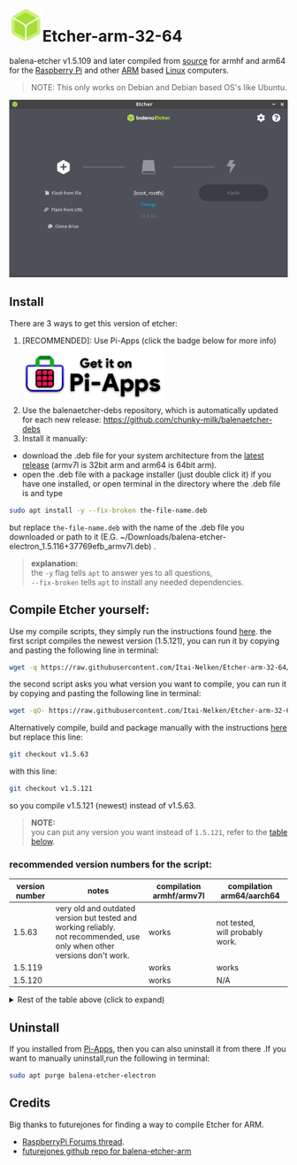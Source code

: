 # <img src="/screenshots/balena-etcher.png" alt="etcher-logo" width="60"/>Etcher-arm-32-64
balena-etcher v1.5.109 and later compiled from [source](https://github.com/balena-io/etcher) for armhf and arm64 for the [Raspberry Pi](https://www.raspberrypi.org) and other [ARM](https://en.wikipedia.org/wiki/ARM_architecture) based [Linux](https://en.wikipedia.org/wiki/Linux) computers.
>NOTE: This only works on Debian and Debian based OS's like Ubuntu.

![Etcher on rpi screenshot](/screenshots/etcher.png)


## Install
There are 3 ways to get this version of etcher:
1) [RECOMMENDED]: Use Pi-Apps (click the badge below for more info) <br> 
[![badge](https://github.com/Botspot/pi-apps/blob/master/icons/badge.png?raw=true)](https://github.com/Botspot/pi-apps) 
2) Use the balenaetcher-debs repository, which is automatically updated for each new release: https://github.com/chunky-milk/balenaetcher-debs
3) Install it manually: 
  - download the .deb file for your system architecture from the [latest release](https://github.com/Itai-Nelken/Etcher-arm-32-64/releases/latest) (armv7l is 32bit arm and arm64 is 64bit arm).
  - open the .deb file with a package installer (just double click it) if you have one installed, or open terminal in the directory where the .deb file is and type 
  ```bash
  sudo apt install -y --fix-broken the-file-name.deb
  ```
  but replace `the-file-name.deb` with the name of the .deb file you downloaded or path to it (E.G. ~/Downloads/balena-etcher-electron_1.5.116+37769efb_armv7l.deb) .
  >**explanation:**<br> the `-y` flag tells `apt` to answer yes to all questions,<br> `--fix-broken` tells `apt` to install any needed dependencies.

## Compile Etcher yourself:

Use my compile scripts, they simply run the instructions found [here](https://github.com/futurejones/balena-etcher-arm/blob/master/etcher-build/BUILD.md).
the first script compiles the newest version (1.5.121), you can run it by copying and pasting the following line in terminal:
```bash
wget -q https://raw.githubusercontent.com/Itai-Nelken/Etcher-arm-32-64/main/compile-etcher_v1.5.121.sh; bash compile-etcher_v1.5.121.sh; rm compile-etcher_v1.5.121.sh 
```
the second script asks you what version you want to compile, you can run it by copying and pasting the following line in terminal:
```bash
wget -qO- https://raw.githubusercontent.com/Itai-Nelken/Etcher-arm-32-64/main/compile-etcher-on-arm.sh; bash compile-etcher-on-arm.sh; rm compile-etcher-on-arm.sh
```
Alternatively compile, build and package manually with the instructions [here](https://github.com/futurejones/balena-etcher-arm/blob/master/etcher-build/BUILD.md)
but replace this line: 
```bash
git checkout v1.5.63
```
with this line:
```bash
git checkout v1.5.121
```
so you compile v1.5.121 (newest) instead of v1.5.63.
>**NOTE:**<br>you can put any version you want instead of `1.5.121`, refer to the [table below](https://github.com/Itai-Nelken/Etcher-arm-32-64#recommended-version-numbers-for-the-script).

### recommended version numbers for the script:
version number | notes | compilation armhf/armv7l | compilation arm64/aarch64 |
------------ | ------------- | ------------- | ------------- |
|1.5.63 | very old and outdated version but tested and working reliably.<br>not recommended, use only when other versions don't work. | works | not tested,<br>will probably work. |
|1.5.119 |  | works | works |
|1.5.120 | | works | N/A |
<details>
<summary>Rest of the table above (click to expand)</summary>
<br>
  
| version number | notes | compilation armhf/armv7l | compilation arm64/aarch64 |
| ------------ | ------------- | ------------- | ------------- |
| 1.5.109 | | works | works |
| 1.5.110 | | works | works |
| 1.5.111 | | works | works |
| 1.5.112 | [changelog](https://github.com/balena-io/etcher/blob/master/CHANGELOG.md#v15112). | works | works |
| 1.5.113 | | works | works |
| 1.5.114 | | works | works |
| 1.5.115 | | works | works |
| 1.5.116 | | works | works |
| 1.5.117 | | works | works |
| 1.5.118 | | works | works |
| 1.5.119 | | works | works |

</details>

## Uninstall
If you installed from [Pi-Apps](https://github.com/Botspot/pi-apps), then you can also uninstall it from there .If you want to manually uninstall,run the following in terminal:
```bash
sudo apt purge balena-etcher-electron
```

## Credits
Big thanks to futurejones for finding a way to compile Etcher for ARM.

- [RaspberryPi Forums thread](https://www.raspberrypi.org/forums/viewtopic.php?f=62&t=255205&start=25).
- [futurejones github repo for balena-etcher-arm](https://github.com/futurejones/balena-etcher-arm)
